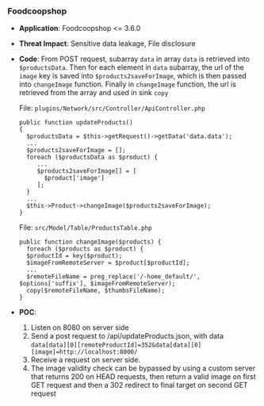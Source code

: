 ### Foodcoopshop 

- **Application**: Foodcoopshop <= 3.6.0 

- **Threat Impact**: Sensitive data leakage, File disclosure

- **Code**: From POST request, subarray `data` in array `data` is retrieved into `$productsData`. Then for each element in `data` subarray, the url of the `image` key is saved into `$products2saveForImage`, which is then passed into `changeImage` function. Finally in `changeImage` function, the url is retrieved from the array and used in sink `copy` 

  File: `plugins/Network/src/Controller/ApiController.php`

  ```
  public function updateProducts()
  {
    $productsData = $this->getRequest()->getData('data.data');
    ...
    $products2saveForImage = [];
    foreach ($productsData as $product) {
       ...
       $products2saveForImage[] = [
         $product['image']
       ];
    }
    ...
    $this->Product->changeImage($products2saveForImage);
  }
  ```

  File: `src/Model/Table/ProductsTable.php`

  ```
  public function changeImage($products) {
    foreach ($products as $product) {
  	$productId = key($product);
  	$imageFromRemoteServer = $product[$productId];
  	...
  	$remoteFileName = preg_replace('/-home_default/', $options['suffix'], $imageFromRemoteServer);
  	copy($remoteFileName, $thumbsFileName);
  }
  ```

- **POC**:
  1. Listen on 8080 on server side
  1. Send a post request to /api/updateProducts.json, with data `data[data][0][remoteProductId]=352&data[data][0][image]=http://localhost:8000/`
  1. Receive a request on server side. 
  1. The image validity check can be bypassed by using a custom server that returns 200 on HEAD requests, then return a valid image on first GET request and then a 302 redirect to final target on second GET request
